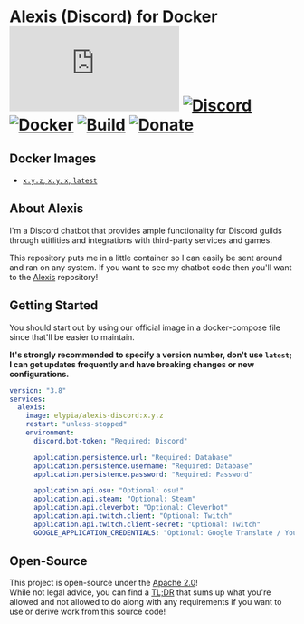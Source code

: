 # Alexis (Discord) for Docker [![Matrix]][matrix-community] [![Discord]][discord-guild] [![Docker]][docker-image] [![Build]][gitlab] [![Donate]][elypia-donate]
## Docker Images
* [`x.y.z`, `x.y`, `x`, `latest`][alexis]

## About Alexis
I'm a Discord chatbot that provides ample functionality for Discord guilds through
utitlities and integrations with third-party services and games.  

This repository puts me in a little container so I can easily be sent around and ran
on any system. If you want to see my chatbot code then you'll want to the [Alexis] repository!

## Getting Started
You should start out by using our official image in a docker-compose file since that'll be easier
to maintain.  

**It's strongly recommended to specify a version number, don't use `latest`; 
I can get updates frequently and have breaking changes or new configurations.**

```yml
version: "3.8"
services:
  alexis:
    image: elypia/alexis-discord:x.y.z
    restart: "unless-stopped"
    environment:
      discord.bot-token: "Required: Discord"

      application.persistence.url: "Required: Database"
      application.persistence.username: "Required: Database"
      application.persistence.password: "Required: Password"

      application.api.osu: "Optional: osu!"
      application.api.steam: "Optional: Steam"
      application.api.cleverbot: "Optional: Cleverbot"
      application.api.twitch.client: "Optional: Twitch"
      application.api.twitch.client-secret: "Optional: Twitch"
      GOOGLE_APPLICATION_CREDENTIALS: "Optional: Google Translate / YouTube"
```

## Open-Source
This project is open-source under the [Apache 2.0]!  
While not legal advice, you can find a [TL;DR] that sums up what
you're allowed and not allowed to do along with any requirements if you
want to use or derive work from this source code!  

[alexis]: https://gitlab.com/Elypia/docker-alexis-discord/blob/master/Dockerfile "Dockerfile for Alexis Build"

[matrix-community]: https://matrix.to/#/+elypia:matrix.org "Matrix Invite"
[discord-guild]: https://discordapp.com/invite/hprGMaM "Discord Invite"
[docker-image]: https://hub.docker.com/r/elypia/alexis-discord "Project on Docker"
[gitlab]: https://gitlab.com/Elypia/docker-alexis-discord/commits/master "Repository on GitLab"
[elypia-donate]: https://elypia.org/donate "Donate to Elypia"
[Alexis]: https://gitlab.com/Elypia/alexis "Alexis on GitLab"
[Apache 2.0]: https://www.apache.org/licenses/LICENSE-2.0 "Apache 2.0 License"
[TL;DR]: https://tldrlegal.com/license/apache-license-2.0-(apache-2.0) "TL;DR of Apache 2.0"

[Matrix]: https://img.shields.io/matrix/elypia-general:matrix.org?logo=matrix "Matrix Shield"
[Discord]: https://discordapp.com/api/guilds/184657525990359041/widget.png "Discord Shield"
[Docker]: https://img.shields.io/docker/pulls/elypia/alexis-discord?logo=docker "Docker Shield"
[Build]: https://gitlab.com/Elypia/docker-alexis-discord/badges/master/pipeline.svg "GitLab Build Shield"
[Donate]: https://img.shields.io/badge/elypia-donate-blueviolet "Donate Shield"
